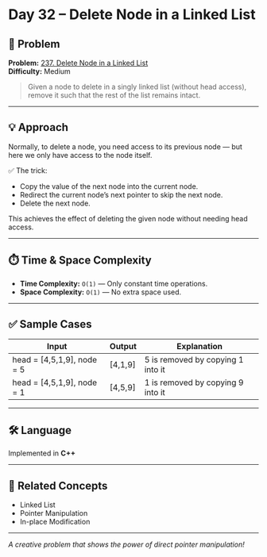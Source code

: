 # Day 32 – Delete Node in a Linked List

## 🧩 Problem

**Problem:** [237. Delete Node in a Linked List](https://leetcode.com/problems/delete-node-in-a-linked-list/)  
**Difficulty:** Medium  

> Given a node to delete in a singly linked list (without head access), remove it such that the rest of the list remains intact.

---

## 💡 Approach

Normally, to delete a node, you need access to its previous node — but here we only have access to the node itself.

✅ The trick:
- Copy the value of the next node into the current node.
- Redirect the current node’s next pointer to skip the next node.
- Delete the next node.

This achieves the effect of deleting the given node without needing head access.

---

## ⏱️ Time & Space Complexity

- **Time Complexity:** `O(1)` — Only constant time operations.
- **Space Complexity:** `O(1)` — No extra space used.

---

## ✅ Sample Cases

| Input                 | Output     | Explanation                    |
|----------------------|-----------|--------------------------------|
| head = [4,5,1,9], node = 5 | [4,1,9] | 5 is removed by copying 1 into it |
| head = [4,5,1,9], node = 1 | [4,5,9] | 1 is removed by copying 9 into it |

---

## 🛠️ Language

Implemented in **C++**

---

## 🔗 Related Concepts

- Linked List
- Pointer Manipulation
- In-place Modification

---

_A creative problem that shows the power of direct pointer manipulation!_
